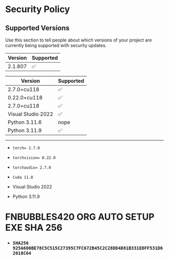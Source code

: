 # Security Policy

## Supported Versions

Use this section to tell people about which versions of your project are
currently being supported with security updates.

| Version | Supported          |
| ------- | ------------------ |
| 2.1.807   | :white_check_mark: |




| Version | Supported          |
| ------- | ------------------ |
|   2.7.0+cu118 | :white_check_mark: |    
|   0.22.0+cu118 |:white_check_mark: |
|   2.7.0+cu118 | :white_check_mark: |
| Visual Studio 2022 | :white_check_mark: |
| Python 3.11.6 | nope |
| Python 3.11.9 | :white_check_mark: |
------------------------------------------------------------

- `torch= 2.7.0`
- `torchvision= 0.22.0`
- `torchaudio= 2.7.0`
- `Cuda 11.8`

- Visual Studio 2022 
- Python 3.11.9

# FNBUBBLES420 ORG AUTO SETUP EXE SHA 256

- ### `SHA256 925A600BE78C5C515C27395C7FC672B45C2C28DD4D81B331EDFF531D62018C64`

